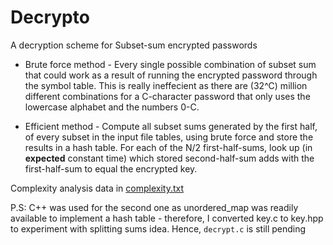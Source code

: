 <h1> Decrypto </h1>

A decryption scheme for Subset-sum encrypted passwords

* Brute force method - 
Every single possible combination of subset sum that could work as a result of running the encrypted password through the symbol table. This is really ineffecient as there are (32^C) million different combinations for a C-character password that only uses the lowercase alphabet and the numbers 0-C.

* Efficient method -
Compute all subset sums generated by the first half, of every subset in the input file tables, using brute force and store the results in a hash table. For each of the N/2 first-half-sums, look up (in **expected** constant time) which stored second-half-sum adds with the first-half-sum to equal the encrypted key.

Complexity analysis data in [complexity.txt](complexity.txt)

P.S: C++ was used for the second one as unordered_map was readily available to implement a hash table - therefore, I converted key.c to key.hpp to experiment with splitting sums idea.
Hence, `decrypt.c` is still pending
